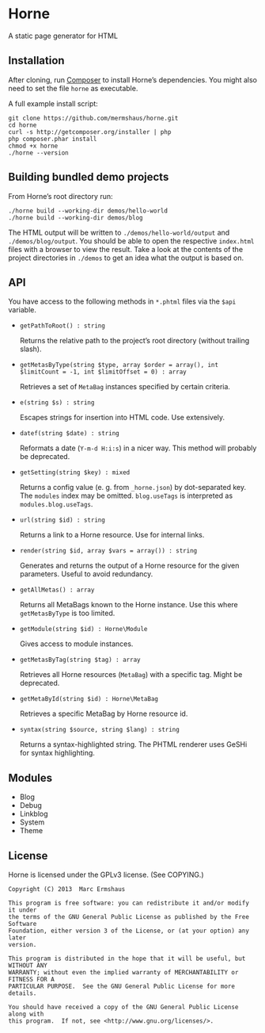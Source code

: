 Horne
=====

A static page generator for HTML



Installation
------------

After cloning, run [Composer](https://getcomposer.org/) to install Horne’s
dependencies. You might also need to set the file `horne` as executable.

A full example install script:

~~~
git clone https://github.com/mermshaus/horne.git
cd horne
curl -s http://getcomposer.org/installer | php
php composer.phar install
chmod +x horne
./horne --version
~~~



Building bundled demo projects
------------------------------

From Horne’s root directory run:

~~~
./horne build --working-dir demos/hello-world
./horne build --working-dir demos/blog
~~~

The HTML output will be written to `./demos/hello-world/output` and
`./demos/blog/output`. You should be able to open the respective `index.html`
files with a browser to view the result. Take a look at the contents of the
project directories in `./demos` to get an idea what the output is based on.



API
---

You have access to the following methods in `*.phtml` files via the `$api`
variable.

- `getPathToRoot() : string`

  Returns the relative path to the project’s root directory (without
  trailing slash).

- `getMetasByType(string $type, array $order = array(), int $limitCount = -1, int $limitOffset = 0) : array`

  Retrieves a set of `MetaBag` instances specified by certain criteria.

- `e(string $s) : string`

  Escapes strings for insertion into HTML code. Use extensively.

- `datef(string $date) : string`

  Reformats a date (`Y-m-d H:i:s`) in a nicer way. This method will probably
  be deprecated.

- `getSetting(string $key) : mixed`

  Returns a config value (e. g. from `_horne.json`) by dot-separated key.
  The `modules` index may be omitted. `blog.useTags` is interpreted as
  `modules.blog.useTags`.

- `url(string $id) : string`

  Returns a link to a Horne resource. Use for internal links.

- `render(string $id, array $vars = array()) : string`

  Generates and returns the output of a Horne resource for the given
  parameters. Useful to avoid redundancy.

- `getAllMetas() : array`

  Returns all MetaBags known to the Horne instance. Use this where
  `getMetasByType` is too limited.

- `getModule(string $id) : Horne\Module`

  Gives access to module instances.

- `getMetasByTag(string $tag) : array`

  Retrieves all Horne resources (`MetaBag`) with a specific tag. Might be
  deprecated.

- `getMetaById(string $id) : Horne\MetaBag`

  Retrieves a specific MetaBag by Horne resource id.

- `syntax(string $source, string $lang) : string`

  Returns a syntax-highlighted string. The PHTML renderer uses GeSHi for
  syntax highlighting.



Modules
-------

- Blog
- Debug
- Linkblog
- System
- Theme



License
-------

Horne is licensed under the GPLv3 license. (See COPYING.)

~~~
Copyright (C) 2013  Marc Ermshaus

This program is free software: you can redistribute it and/or modify it under
the terms of the GNU General Public License as published by the Free Software
Foundation, either version 3 of the License, or (at your option) any later
version.

This program is distributed in the hope that it will be useful, but WITHOUT ANY
WARRANTY; without even the implied warranty of MERCHANTABILITY or FITNESS FOR A
PARTICULAR PURPOSE.  See the GNU General Public License for more details.

You should have received a copy of the GNU General Public License along with
this program.  If not, see <http://www.gnu.org/licenses/>.
~~~
